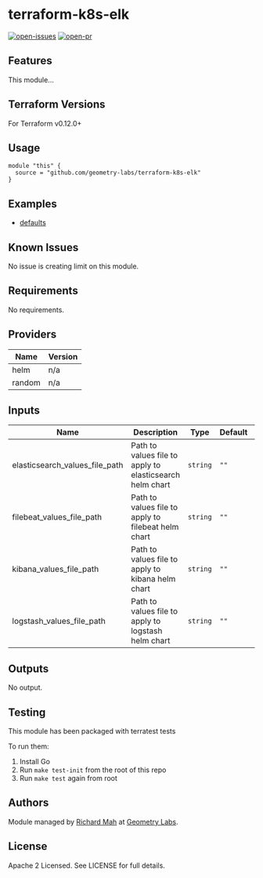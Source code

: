 # terraform-k8s-elk

[![open-issues](https://img.shields.io/github/issues-raw/geometry-labs/terraform-k8s-elk?style=for-the-badge)](https://github.com/geometry-labs/terraform-k8s-elk/issues)
[![open-pr](https://img.shields.io/github/issues-pr-raw/geometry-labs/terraform-k8s-elk?style=for-the-badge)](https://github.com/geometry-labs/terraform-k8s-elk/pulls)

## Features

This module...

## Terraform Versions

For Terraform v0.12.0+

## Usage

```hcl
module "this" {
  source = "github.com/geometry-labs/terraform-k8s-elk"
}
```
## Examples

- [defaults](https://github.com/geometry-labs/terraform-k8s-elk/tree/master/examples/defaults)

## Known  Issues
No issue is creating limit on this module.

<!-- BEGINNING OF PRE-COMMIT-TERRAFORM DOCS HOOK -->
## Requirements

No requirements.

## Providers

| Name | Version |
|------|---------|
| helm | n/a |
| random | n/a |

## Inputs

| Name | Description | Type | Default | Required |
|------|-------------|------|---------|:--------:|
| elasticsearch\_values\_file\_path | Path to values file to apply to elasticsearch helm chart | `string` | `""` | no |
| filebeat\_values\_file\_path | Path to values file to apply to filebeat helm chart | `string` | `""` | no |
| kibana\_values\_file\_path | Path to values file to apply to kibana helm chart | `string` | `""` | no |
| logstash\_values\_file\_path | Path to values file to apply to logstash helm chart | `string` | `""` | no |

## Outputs

No output.

<!-- END OF PRE-COMMIT-TERRAFORM DOCS HOOK -->

## Testing
This module has been packaged with terratest tests

To run them:

1. Install Go
2. Run `make test-init` from the root of this repo
3. Run `make test` again from root

## Authors

Module managed by [Richard Mah](https://github.com/shinyfoil) at [Geometry Labs](https://github.com/geometry-labs).

## License

Apache 2 Licensed. See LICENSE for full details.